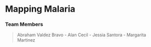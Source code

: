 # Mapping Malaria

### Team Members
>Abraham Valdez Bravo - Alan Cecil - Jessia Santora - Margarita Martinez